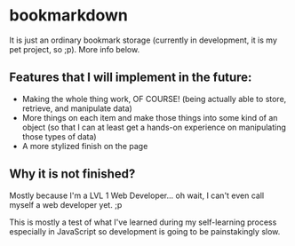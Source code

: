 # bookmarkdown
It is just an ordinary bookmark storage (currently in development, it is my pet project, so ;p). More info below.

## Features that I will implement in the future:
* Making the whole thing work, OF COURSE! (being actually able to store, retrieve, and manipulate data)
* More things on each item and make those things into some kind of an object (so that I can at least get a hands-on experience on manipulating those types of data)
* A more stylized finish on the page

## Why it is  not finished?
Mostly because I'm a LVL 1 Web Developer... oh wait, I can't even call myself a web developer yet. ;p

This is mostly a test of what I've learned during my self-learning process especially in JavaScript so development is going to be painstakingly slow.
